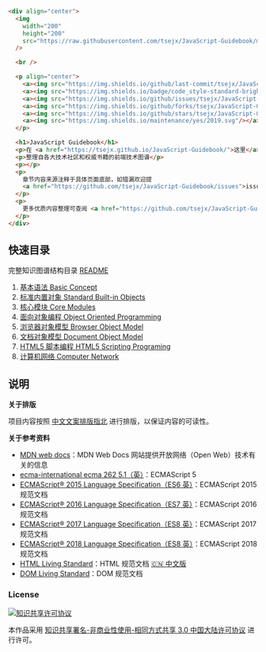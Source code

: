 ```html
<div align="center">
  <img
    width="200"
    height="200"
    src="https://raw.githubusercontent.com/tsejx/JavaScript-Guidebook/master/images/lighthouse.png"
  />

  <br />

  <p align="center">
    <a><img src="https://img.shields.io/github/last-commit/tsejx/JavaScript-Guidebook.svg"/></a>
    <a><img src="https://img.shields.io/badge/code_style-standard-brightgreen.svg"/></a>
    <a><img src="https://img.shields.io/github/issues/tsejx/JavaScript-Guidebook.svg"/></a>
    <a><img src="https://img.shields.io/github/forks/tsejx/JavaScript-Guidebook.svg"/></a>
    <a><img src="https://img.shields.io/github/stars/tsejx/JavaScript-Guidebook.svg"/></a>
    <a><img src="https://img.shields.io/maintenance/yes/2019.svg"/></a>
  </p>

  <h1>JavaScript Guidebook</h1>
  <p>在 <a href="https://tsejx.github.io/JavaScript-Guidebook/">这里</a> 阅读体验更佳</p>
  <p>整理自各大技术社区和权威书籍的前端技术图谱</p>
  <p></p>
  <p>
    章节内容来源注释于具体页面底部，如错漏欢迎提
    <a href="https://github.com/tsejx/JavaScript-Guidebook/issues">issue</a> 斧正
  </p>
  <p>
    更多优质内容整理可查阅 <a href="https://github.com/tsejx/JavaScript-Guidebook/wiki">wiki</a>
  </p>
</div>
```

## 快速目录

完整知识图谱结构目录 [README](README_QUICK.md)

1. [基本语法 Basic Concept](basic-concept/)
2. [标准内置对象 Standard Built-in Objects](standard-built-in-objects/)
3. [核心模块 Core Modules](core-modules/)
4. [面向对象编程 Object Oriented Programming](object-oriented-programming/)
5. [浏览器对象模型 Browser Object Model](browser-object-model/)
6. [文档对象模型 Document Object Model](document-object-model/)
7. [HTML5 脚本编程 HTML5 Scripting Programing](html5-scripting-programming/)
8. [计算机网络 Computer Network](computer-networks/)
   <!-- 10. [JavaScript 设计模式]() -->

## 说明

**关于排版**

项目内容按照 [中文文案排版指北](http://mazhuang.org/wiki/chinese-copywriting-guidelines/) 进行排版，以保证内容的可读性。

**关于参考资料**

- [MDN web docs](https://developer.mozilla.org/en-US/docs/Web/JavaScript)：MDN Web Docs 网站提供开放网络（Open Web）技术有关的信息
- [ecma-international ecma 262 5.1（英）](http://www.ecma-international.org/ecma-262/5.1/index.html)：ECMAScript 5
- [ECMAScript® 2015 Language Specification（ES6 英）](http://www.ecma-international.org/ecma-262/6.0/)：ECMAScript 2015 规范文档
- [ECMAScript® 2016 Language Specification（ES7 英）](http://www.ecma-international.org/ecma-262/7.0/index.html)：ECMAScript 2016 规范文档
- [ECMAScript® 2017 Language Specification（ES8 英）](http://www.ecma-international.org/ecma-262/8.0/index.html)：ECMAScript 2017 规范文档
- [ECMAScript® 2018 Language Specification（ES8 英）](https://www.ecma-international.org/ecma-262/9.0/index.html)：ECMAScript 2018 规范文档
- [HTML Living Standard](https://html.spec.whatwg.org/)：HTML 规范文档 [🇨🇳 中文版](https://whatwg-cn.github.io/html/)
- [DOM Living Standard](https://dom.spec.whatwg.org/)：DOM 规范文档

### License

<a rel="license" href="http://creativecommons.org/licenses/by-nc-sa/3.0/cn/"><img alt="知识共享许可协议" style="border-width:0" src="https://camo.githubusercontent.com/0e75e86523f89adbaa859739fae1d7adc49d2638/68747470733a2f2f692e6372656174697665636f6d6d6f6e732e6f72672f6c2f62792d6e632d73612f332e302f636e2f38387833312e706e67" /></a>

本作品采用 <a rel="license" href="http://creativecommons.org/licenses/by-nc-sa/3.0/cn/">知识共享署名-非商业性使用-相同方式共享 3.0 中国大陆许可协议</a> 进行许可。
